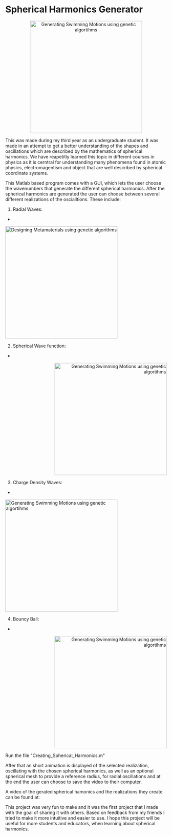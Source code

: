 # Spherical Harmonics Generator



<p align="center">
    <img src=https://github.com/BjBodner/Portfolio/blob/master/Visualization_Projects/Spherical_Harmonics_Generator/Video_Snippet1.gif
 width="350" title="Generating Swimming Motions using genetic algortihms">



This was made during my third year as an undergraduate student.
It was made in an attempt to get a better understanding of the shapes and oscillations
which are described by the mathematics of spherical harmonics.
We have reapetitly learned this topic in different courses in physics as it is cerntral for understanding 
many phenomena found in atomic physics, electromagentism and object that are well described by 
spherical coordinate systems.

This Matlab based program comes with a GUI, which lets the user choose the wavenumbers
that generate the different spherical harmonics. After the spherical harmonics are generated the
user can choose between several different realizations of the oscialltions. These include:

1. Radial Waves:
-
<p align="left">
  <img src=https://github.com/BjBodner/Portfolio/blob/master/Visualization_Projects/Spherical_Harmonics_Generator/Video_Snippet2_1.gif width="350" title="Designing Metamaterials using genetic algorithms">
</p>

2. Spherical Wave function:
-
<p align="right">
    <img src=https://github.com/BjBodner/Portfolio/blob/master/Visualization_Projects/Spherical_Harmonics_Generator/Spherical_Wave_Function.gif
 width="350" title="Generating Swimming Motions using genetic algortihms">


3. Charge Density Waves:
-
<p align="left">
    <img src=https://github.com/BjBodner/Portfolio/blob/master/Visualization_Projects/Spherical_Harmonics_Generator/Video_Snippet3.gif
 width="350" title="Generating Swimming Motions using genetic algortihms">
  
  
4. Bouncy Ball:
-
<p align="right">
    <img src=https://github.com/BjBodner/Portfolio/blob/master/Visualization_Projects/Spherical_Harmonics_Generator/Bouncy_Ball.gif
 width="350" title="Generating Swimming Motions using genetic algortihms">

Run the file
"Creating_Spherical_Harmonics.m"


After that an short animation is displayed of the selected realization, 
oscillating with the chosen spherical harmonics, 
as well as an optional spherical mesh to provide a reference radius, for radial oscillations
and at the end the user can choose to save the video to their computer.

A video of the gerated spherical hamonics and the realizations they create can be found at:

This project was very fun to make and it was the first project that I made with the goal of 
sharing it with others. Based on feedback from my friends I tried to make it more intuitive and easier to use.
I hope this project will be useful for more students and educators, when learning about spherical harmonics.
